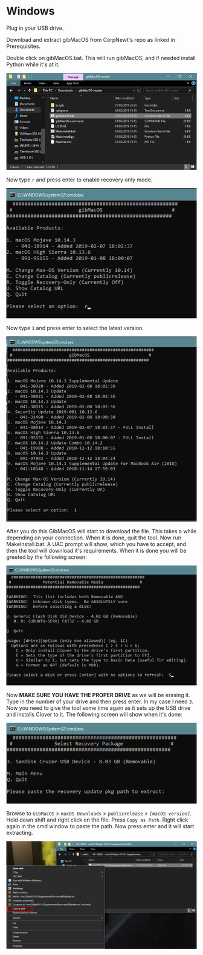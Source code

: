 # Windows

Plug in your USB drive.

Download and extract gibMacOS from CorpNewt's repo as linked in Prerequisites.

Double click on gibMacOS.bat. This will run gibMacOS, and if needed install Python while it's at it.

![GibMacOS.bat](../.gitbook/assets/image%20%2815%29.png)

Now type `r` and press enter to enable recovery only mode.

![](../.gitbook/assets/image%20%2810%29.png)

Now type `1` and press enter to select the latest version.

![](../.gitbook/assets/image%20%2833%29.png)

After you do this GibMacOS will start to download the file. This takes a while depending on your connection. When it is done, quit the tool. Now run MakeInstall.bat. A UAC prompt will show, which you have to accept, and then the tool will download it's requirements. When it is done you will be greeted by the following screen:

![](../.gitbook/assets/image%20%2831%29.png)

Now **MAKE SURE YOU HAVE THE PROPER DRIVE** as we will be erasing it. Type in the number of your drive and then press enter. In my case I need `3`. Now you need to give the tool some time again as it sets up the USB drive and installs Clover to it. The following screen will show when it's done:

![](../.gitbook/assets/image%20%2823%29.png)

Browse to `GibMacOS` &gt; `macOS Downloads` &gt; `publicrelease` &gt; _`[macOS version]`._ Hold down shift and right click on the file. Press `Copy as Path`. Right click again in the cmd window to paste the path. Now press enter and it will start extracting.

![](../.gitbook/assets/image%20%2814%29.png)



